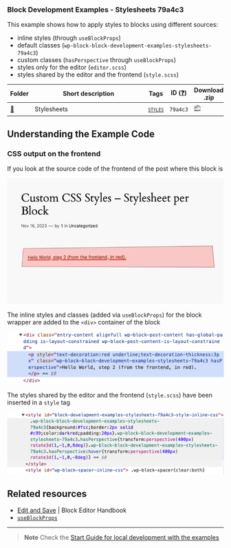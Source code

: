 ### Block Development Examples - Stylesheets 79a4c3

This example shows how to apply styles to blocks using different sources:
- inline styles (through `useBlockProps`)
- default classes (`wp-block-block-development-examples-stylesheets-79a4c3`)
- custom classes (`hasPerspective` through `useBlockProps`)
- styles only for the editor (`editor.scss`)
- styles shared by the editor and the frontend (`style.scss`)

<!-- Please, do not remove these @TABLE EXAMPLES BEGIN and @TABLE EXAMPLES END comments or modify the table inside. This table is automatically generated from the data at _data/examples.json and _data/tags.json -->
<!-- @TABLE EXAMPLES BEGIN -->
| Folder                                                                                              | <span style="display: inline-block; width:250px">Short description</span> | Tags                                                                                                                         | ID ([❓](https://github.com/WordPress/block-development-examples/wiki/04-Why-an-ID-for-every-example%3F "Why an ID for every example?")) | Download .zip                                                                                                                                                                                                                                                  | Live Demo                                                                                                                                                                                                                                                                                                                                                                          |
| --------------------------------------------------------------------------------------------------- | ------------------------------------------------------------------------- | ---------------------------------------------------------------------------------------------------------------------------- | --------------------------------------------------------------------------------------------------------------------------------------- | -------------------------------------------------------------------------------------------------------------------------------------------------------------------------------------------------------------------------------------------------------------- | ---------------------------------------------------------------------------------------------------------------------------------------------------------------------------------------------------------------------------------------------------------------------------------------------------------------------------------------------------------------------------------- |
| [📁](https://github.com/WordPress/block-development-examples/tree/trunk/plugins/stylesheets-79a4c3) | Stylesheets                                                               | <small><code><a href="https://github.com/WordPress/block-development-examples/wiki/03-Tags#styles">STYLES</a></code></small> | `79a4c3`                                                                                                                                | [📦](https://raw.githubusercontent.com/WordPress/block-development-examples/deploy/zips/stylesheets-79a4c3.zip "Install the plugin using this zip and activate it. Then use the ID of the block (79a4c3) to find it and add it to a post to see it in action") | [![](https://raw.githubusercontent.com/WordPress/block-development-examples/trunk/_assets/icon-wp.svg)](https://playground.wordpress.net/?blueprint-url=https://raw.githubusercontent.com/WordPress/block-development-examples/trunk/plugins/stylesheets-79a4c3/_playground/blueprint.json "Use the ID of the block (79a4c3) to find it and add it to a post to see it in action") |
<!-- @TABLE EXAMPLES END -->

## Understanding the Example Code

### CSS output on the frontend

If you look at the source code of the frontend of the post where this block is

![](./_assets/frontend-view.png)

The inline styles and classes (added via `useBlockProps`) for the block wrapper are added to the `<div>` container of the block

![](./_assets/source-code-html-output.png)

The styles shared by the editor and the frontend (`style.scss`) have been inserted in a `style` tag

![](./_assets/source-code-style-html.png)

## Related resources

- [Edit and Save](https://developer.wordpress.org/block-editor/reference-guides/block-api/block-edit-save/) | Block Editor Handbook
- [`useBlockProps`](https://developer.wordpress.org/block-editor/reference-guides/packages/packages-block-editor/#useblockprops)
----

> **Note**
> Check the [Start Guide for local development with the examples](https://github.com/WordPress/block-development-examples/wiki/02-Examples#start-guide-for-local-development-with-the-examples)